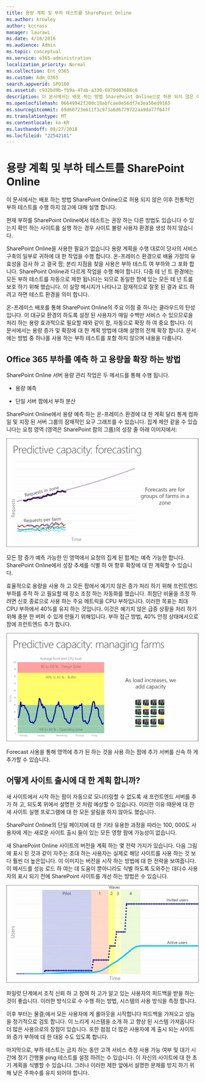 ```yaml
---
title: 용량 계획 및 부하 테스트를 SharePoint Online
ms.author: krowley
author: kccross
manager: laurawi
ms.date: 4/18/2016
ms.audience: Admin
ms.topic: conceptual
ms.service: o365-administration
localization_priority: Normal
ms.collection: Ent_O365
ms.custom: Adm_O365
search.appverid: SPO160
ms.assetid: c932bd9b-fb9a-47ab-a330-6979d03688c0
description: 이 문서에서는 배포 하는 방법 SharePoint Online으로 허용 되지 않은 이후 전통적인 부하 테스트를 수행 하지 않고에 대해 설명 합니다.
ms.openlocfilehash: 06649942f20dc18abfcae0e56df7e3ea56ed9165
ms.sourcegitcommit: 69d60723e611f3c973a6d6779722aa9da77f647f
ms.translationtype: MT
ms.contentlocale: ko-KR
ms.lasthandoff: 08/27/2018
ms.locfileid: "22542181"
---
```

# <a name="capacity-planning-and-load-testing-sharepoint-online"></a>용량 계획 및 부하 테스트를 SharePoint Online

이 문서에서는 배포 하는 방법 SharePoint Online으로 허용 되지 않은 이후 전통적인 부하 테스트를 수행 하지 않고에 대해 설명 합니다.
  
현재 부하를 SharePoint Online에서 테스트는 권장 하는 다른 방법도 있습니다 수 있는지 확인 하는 사이트를 실행 하는 경우 사이트 불량 사용자 환경을 생성 하지 않습니다. 
  
SharePoint Online을 사용한 필요가 없습니다 용량 계획을 수행 대로이 당사의 서비스 구축의 일부로 귀하에 대 한 작업을 수행 합니다. 온-프레미스 환경으로 배율 가정의 유효성을 검사 하 고 결국 팜; 분리 지점을 찾을 사용은 부하 테스트 여 부하와 그 포화 합니다. SharePoint Online과 다르게 작업을 수행 해야 합니다. 다중 테 넌 트 환경에는 모든 부하 테스트를 자동으로 제한 됩니다는 되므로 동일한 팜에 있는 모든 테 넌 트를 보호 하기 위해 했습니다. 이 실망 메시지가 나타나고 잠재적으로 잘못 된 결과 로드 하려고 하면 테스트 환경을 의미 합니다.
  
온-프레미스 배포를 통해 SharePoint Online의 주요 이점 중 하나는 클라우드의 탄성입니다. 이 대규모 환경의 하도록 설정 된 사용자가 매일 수백만 서비스 수 있으므로을 처리 하는 용량 효과적으로 필요할 때와 같이 팜, 자동으로 확장 하 여 중요 합니다. 이 문서에서는 용량 증가 및 확장에 대 한 계획 방법에 대해 설명의 전체 확장 합니다. 문서에는 방법 중 하나를 사용 하는 부하 테스트를 포함 하지 않으며 내용을 다룹니다.
  
## <a name="how-office-365-predicts-load-and-expands-capacity"></a>Office 365 부하를 예측 하 고 용량을 확장 하는 방법

SharePoint Online 서버 용량 관리 작업은 두 메서드를 통해 수행 됩니다.
  
- 용량 예측
    
- 단일 서버 팜에서 부하 분산
    
SharePoint Online에서 용량 예측 하는 온-프레미스 환경에 대 한 계획 달리 통계 컴파일 및 지정 된 서버 그룹의 잠재적인 요구 그래프를 수 있습니다. 집계 제안 같을 수 있습니다는 요청 영역 (영역은 SharePoint 팜의 그룹)의 성장 줄 아래 이미지에서:
  
![예측 용량을 보여 주는 차트:](media/ca800cb6-cc59-451f-98bd-55e035489af3.png)
  
모든 팜 증가 예측 가능한 인 영역에서 요청의 집계 된 합계는 예측 가능한 합니다. SharePoint Online에서 성장 추세를 식별 하 여 향후 확장에 대 한 계획할 수 있습니다.
  
효율적으로 용량을 사용 하 고 모든 팜에서 예기치 않은 증가 처리 하기 위해 프런트엔드 부하를 추적 하 고 필요할 때 장소 조정 하는 자동화를 했습니다. 최첨단 비율을 조정 하려면 신호 종료으로 사용 하는 주요 메트릭을 CPU 부하입니다. 이러한 목표는 최대 CPU 부하에서 40%를 유지 하는 것입니다. 이것은 예기치 않은 급증 상황을 처리 하기 위해 충분 한 버퍼 수 있게 만들기 위해입니다. 부하 접근 방법, 40% 안정 상태에서으로 팜에 프런트엔드 추가 합니다.
  
![예상 용량을 보여주는 차트: 농장 관리](media/6b2a8c63-24c1-4504-b7a3-3d3b3be2583a.png)
  
Forecast 사용을 통해 영역에 추가 된 하는 것을 사용 하는 팜에 추가 서버를 신속 하 게 추가할 수 있습니다. 
  
## <a name="how-do-i-plan-for-a-site-launch"></a>어떻게 사이트 출시에 대 한 계획 합니까?

새 사이트에서 시작 하는 팜이 자동으로 모니터링할 수 없도록 새 프런트엔드 서버를 추가 하 고, 되도록 위에서 설명한 것 처럼 예상할 수 있습니다. 이러한 이유 때문에 대 한 새 사이트 실행 프로그램에 대 한 모든 알림을 하지 않아도 했습니다.
  
SharePoint Online의 단일 페이지에 대 한 기타 유용한 과정을 따라는 100, 000도 사용자에 게는 새로운 사이트 출시 들이 있는 모든 영향 팜에 가능성이 없습니다.
  
새 SharePoint Online 사이트의 버전을 계획 하는 몇 전략 가지가 있습니다. 다음 그림에 표시 된 것과 같이 자주는 초대 하는 사용자는 실제로 해당 사이트를 사용 하는 것 보다 훨씬 더 높은입니다. 이 이미지는 버전을 시작 하는 방법에 대 한 전략을 보여줍니다. 이 메서드를 성능 로드 하 여는 데 도움이 뿐아니라도 식별 하도록 도와주는 대다수 사용자의 표시 되기 전에 SharePoint 사이트를 개선 하는 방법은 수 있습니다.
  
![초대받은 사용자 및 활성 사용자를 보여 주는 그래프](media/0bc14a20-9420-4986-b9b9-fbcd2c6e0fb9.png)
  
파일럿 단계에서 조직 신뢰 하 고 참여 하 고가 알고 있는 사용자의 피드백을 받을 하는 것이 좋습니다. 이러한 방식으로 수 수행 하는 방법, 시스템의 사용 방식을 측정 합니다.
  
이후 부터는 물결;에서 모든 사용자에 게 롤아웃을 시작합니다 피드백을 가져오고 성능을 정기적으로 검토 합니다. 이 느리게 시스템을 소개 하 고 향상 된 시스템 가져옵니다 더 많은 사용으로의 장점이 있습니다. 또한 점점 더 많은 사용자에 게 출시 되는 사이트와 증가 부하에 대 한 대응 수도 있도록 합니다.
  
마지막으로, 부하 테스트는 금지 하는 동안 고객 서비스 측정 사용 가능 여부 및 대기 시간에 정기 간행물 ping 테스트를 설정 하려는 수 있습니다. 이 자신의 사이트에 대 한 초기 계획을 식별할 수 있습니다. 그러나 이러한 제한 앞에서 설명한 문제를 방지 하기 위해 낮은 주파수를 유지 되어야 합니다.
  

